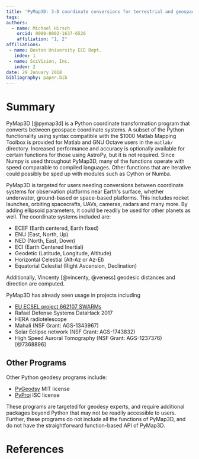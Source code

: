 ```yaml
---
title: 'PyMap3D: 3-D coordinate conversions for terrestrial and geospace environments'
tags:
authors:
  - name: Michael Hirsch
    orcid: 0000-0002-1637-6526
    affiliation: "1, 2"
affiliations:
 - name: Boston University ECE Dept.
   index: 1
 - name: SciVision, Inc.
   index: 2
date: 29 January 2018
bibliography: paper.bib
---
```


# Summary

PyMap3D [@pymap3d] is a Python coordinate transformation program that converts between geospace coordinate systems.
A subset of the Python functionality using syntax compatible with the $1000 Matlab Mapping Toolbox is provided for Matlab and GNU Octave users in the ``matlab/`` directory.
Increased performance and accuracy is optionally available for certain functions for those using AstroPy, but it is not required.
Since Numpy is used throughout PyMap3D, many of the functions operate with speed comparable to compiled languages.
Other functions that are iterative could possibly be sped up with modules such as Cython or Numba.

PyMap3D is targeted for users needing conversions between coordinate systems for observation platforms near Earth's surface, whether underwater, ground-based or space-based platforms.
This includes rocket launches, orbiting spacecrafts, UAVs, cameras, radars and many more. 
By adding ellipsoid parameters, it could be readily be used for other planets as well.
The coordinate systems included are:
* ECEF (Earth centered, Earth fixed)
* ENU (East, North, Up)
* NED (North, East, Down)
* ECI (Earth Centered Inertial)
* Geodetic (Latitude, Longitude, Altitude)
* Horizontal Celestial (Alt-Az or Az-El)
* Equatorial Celestial (Right Ascension, Declination)

Additionally, Vincenty [@vincenty, @veness] geodesic distances and direction are computed.

PyMap3D has already seen usage in projects including
* [EU ECSEL project 662107 SWARMs](http://swarms.eu/)
* Rafael Defense Systems DataHack 2017
* HERA radiotelescope
* Mahali (NSF Grant: AGS-1343967)
* Solar Eclipse network (NSF Grant: AGS-1743832)
* High Speed Auroral Tomography (NSF Grant: AGS-1237376) [@7368896]

## Other Programs

Other Python geodesy programs include:

* [PyGeodsy](https://github.com/mrJean1/PyGeodesy) MIT license
* [PyProj](https://github.com/jswhit/pyproj) ISC license

These programs are targeted for geodesy experts, and require additional packages beyond Python that may not be readily accessible to users.
Further, these programs do not include all the functions of PyMap3D, and do not have the straightforward function-based API of PyMap3D.




# References
